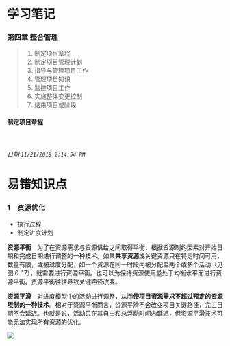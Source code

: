 # 学习笔记

### 第四章 整合管理
> 1. 制定项目章程
> 2. 制定项目管理计划
> 3. 指导与管理项目工作
> 4. 管理项目知识
> 5. 监控项目工作
> 6. 实施整体变更控制
> 7. 结束项目或阶段

#### 制定项目章程

<br />

###### 日期 ` 11/21/2018 2:14:54 PM ` 

# 易错知识点
### 1&emsp;资源优化
+ 执行过程 
 +  制定进度计划

**资源平衡**&emsp;为了在资源需求与资源供给之间取得平衡，根据资源制约因素对开始日期和完成日期进行调整的一种技术。如果**共享资源**或关键资源只在特定时间可用，数量有限，或被过度分配，如一个资源在同一时段内被分配至两个或多个活动（见图 6-17），就需要进行资源平衡。也可以为保持资源使用量处于均衡水平而进行资源平衡。资源平衡往往导致关键路径改变。

**资源平滑**&emsp;对进度模型中的活动进行调整，从而**使项目资源需求不超过预定的资源限制的一种技术**。相对于资源平衡而言，资源平滑不会改变项目关键路径，完工日期不会延迟。也就是说，活动只在其自由和总浮动时间内延迟，但资源平滑技术可能无法实现所有资源的优化。

![](http://cemyang.github.io/img/resource.png)



